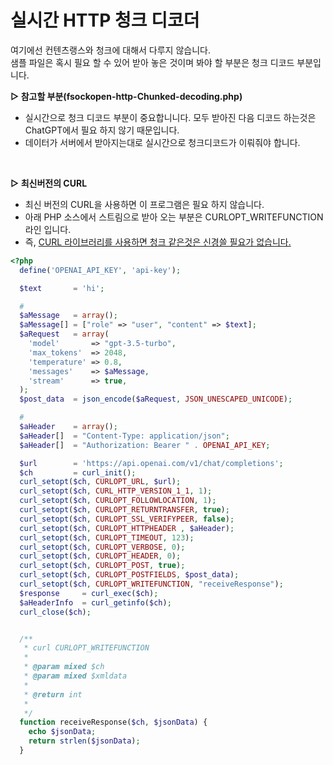 # 실시간 HTTP 청크 디코더
여기에선 컨텐츠랭스와 청크에 대해서 다루지 않습니다.<br>
샘플 파일은 혹시 필요 할 수 있어 받아 놓은 것이며 봐야 할 부분은 청크 디코드 부분입니다.

**▷ 참고할 부분(fsockopen-http-Chunked-decoding.php)**<br>
- 실시간으로 청크 디코드 부분이 중요합니니다. 모두 받아진 다음 디코드 하는것은 ChatGPT에서 필요 하지 않기 때문입니다.<br>
- 데이터가 서버에서 받아지는대로 실시간으로 청크디코드가 이뤄줘야 합니다.<br>
<br>

**▷ 최신버전의 CURL**<br>
- 최신 버전의 CURL을 사용하면 이 프로그램은 필요 하지 않습니다.<br>
- 아래 PHP 소스에서 스트림으로 받아 오는 부분은 CURLOPT_WRITEFUNCTION 라인 입니다.
- 즉, <u>CURL 라이브러리를 사용하면 청크 같은것은 신경쓸 필요가 없습니다.</u>
```php
<?php
  define('OPENAI_API_KEY', 'api-key');

  $text       = 'hi';

  #
  $aMessage   = array();
  $aMessage[] = ["role" => "user", "content" => $text];
  $aRequest   = array(
    'model'       => "gpt-3.5-turbo",
    'max_tokens'  => 2048,
    'temperature' => 0.8,
    'messages'    => $aMessage,
    'stream'      => true,
  );
  $post_data  = json_encode($aRequest, JSON_UNESCAPED_UNICODE);

  #
  $aHeader    = array();
  $aHeader[]  = "Content-Type: application/json";
  $aHeader[]  = "Authorization: Bearer " . OPENAI_API_KEY;

  $url        = 'https://api.openai.com/v1/chat/completions';
  $ch         = curl_init();
  curl_setopt($ch, CURLOPT_URL, $url);
  curl_setopt($ch, CURL_HTTP_VERSION_1_1, 1);
  curl_setopt($ch, CURLOPT_FOLLOWLOCATION, 1);
  curl_setopt($ch, CURLOPT_RETURNTRANSFER, true);
  curl_setopt($ch, CURLOPT_SSL_VERIFYPEER, false);
  curl_setopt($ch, CURLOPT_HTTPHEADER , $aHeader);
  curl_setopt($ch, CURLOPT_TIMEOUT, 123);
  curl_setopt($ch, CURLOPT_VERBOSE, 0);
  curl_setopt($ch, CURLOPT_HEADER, 0);
  curl_setopt($ch, CURLOPT_POST, true);
  curl_setopt($ch, CURLOPT_POSTFIELDS, $post_data);
  curl_setopt($ch, CURLOPT_WRITEFUNCTION, "receiveResponse");
  $response     = curl_exec($ch);
  $aHeaderInfo  = curl_getinfo($ch);
  curl_close($ch);


  /**
   * curl CURLOPT_WRITEFUNCTION
   *
   * @param mixed $ch
   * @param mixed $xmldata
   *
   * @return int
   *
   */
  function receiveResponse($ch, $jsonData) {
    echo $jsonData;
    return strlen($jsonData);
  }
```
